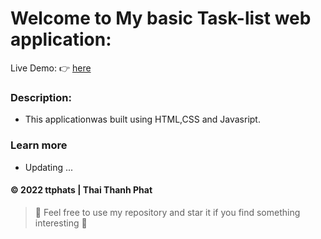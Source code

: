 # Welcome to My basic Task-list web application:


Live Demo: :point_right: [here](https://hdkthedev-portfolio.netlify.app/](https://ttphats-task-list.netlify.app/))

### Description:
- This applicationwas built using HTML,CSS and Javasript.

### Learn more
- Updating ...

#### © 2022 ttphats | Thai Thanh Phat
> :love_you_gesture: Feel free to use my repository and star it if you find something interesting :love_you_gesture:

